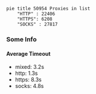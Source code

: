 
```mermaid
pie title 50954 Proxies in list
    "HTTP" : 22406
    "HTTPS": 6208
    "SOCKS" : 27817
```

### Some Info
#### Average Timeout

- mixed: 3.2s
- http: 1.3s
- https: 8.3s
- socks: 4.8s